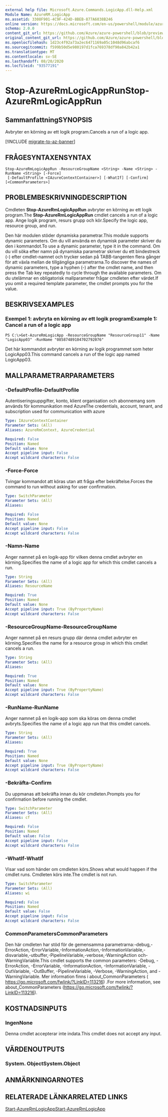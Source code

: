 ```yaml
---
external help file: Microsoft.Azure.Commands.LogicApp.dll-Help.xml
Module Name: AzureRM.LogicApp
ms.assetid: 3308F901-4C9F-424D-8BEB-877A6038B246
online version: https://docs.microsoft.com/en-us/powershell/module/azurerm.logicapp/stop-azurermlogicapprun
schema: 2.0.0
content_git_url: https://github.com/Azure/azure-powershell/blob/preview/src/ResourceManager/LogicApp/Commands.LogicApp/help/Stop-AzureRmLogicAppRun.md
original_content_git_url: https://github.com/Azure/azure-powershell/blob/preview/src/ResourceManager/LogicApp/Commands.LogicApp/help/Stop-AzureRmLogicAppRun.md
ms.openlocfilehash: 1d23c4f92a73a2ec6471169a05c1048d96abcaf6
ms.sourcegitcommit: f599b50d5e980197d1fca769378df90a842b42a1
ms.translationtype: MT
ms.contentlocale: sv-SE
ms.lasthandoff: 08/20/2020
ms.locfileid: "93577191"
---
```

# <span data-ttu-id="2534f-101">Stop-AzureRmLogicAppRun</span><span class="sxs-lookup"><span data-stu-id="2534f-101">Stop-AzureRmLogicAppRun</span></span>

## <span data-ttu-id="2534f-102">Sammanfattning</span><span class="sxs-lookup"><span data-stu-id="2534f-102">SYNOPSIS</span></span>
<span data-ttu-id="2534f-103">Avbryter en körning av ett logik program.</span><span class="sxs-lookup"><span data-stu-id="2534f-103">Cancels a run of a logic app.</span></span>

[!INCLUDE [migrate-to-az-banner](../../includes/migrate-to-az-banner.md)]

## <span data-ttu-id="2534f-104">FRÅGESYNTAXEN</span><span class="sxs-lookup"><span data-stu-id="2534f-104">SYNTAX</span></span>

```
Stop-AzureRmLogicAppRun -ResourceGroupName <String> -Name <String> -RunName <String> [-Force]
 [-DefaultProfile <IAzureContextContainer>] [-WhatIf] [-Confirm] [<CommonParameters>]
```

## <span data-ttu-id="2534f-105">PROBLEMBESKRIVNING</span><span class="sxs-lookup"><span data-stu-id="2534f-105">DESCRIPTION</span></span>
<span data-ttu-id="2534f-106">Cmdleten **Stop-AzureRmLogicAppRun** avbryter en körning av ett logik program.</span><span class="sxs-lookup"><span data-stu-id="2534f-106">The **Stop-AzureRmLogicAppRun** cmdlet cancels a run of a logic app.</span></span>
<span data-ttu-id="2534f-107">Ange logik program, resurs grupp och kör.</span><span class="sxs-lookup"><span data-stu-id="2534f-107">Specify the logic app, resource group, and run.</span></span>

<span data-ttu-id="2534f-108">Den här modulen stöder dynamiska parametrar.</span><span class="sxs-lookup"><span data-stu-id="2534f-108">This module supports dynamic parameters.</span></span>
<span data-ttu-id="2534f-109">Om du vill använda en dynamisk parameter skriver du den i kommandot.</span><span class="sxs-lookup"><span data-stu-id="2534f-109">To use a dynamic parameter, type it in the command.</span></span>
<span data-ttu-id="2534f-110">Om du vill söka efter namn på dynamiska parametrar skriver du ett bindestreck (-) efter cmdlet-namnet och trycker sedan på TABB-tangenten flera gånger för att växla mellan de tillgängliga parametrarna.</span><span class="sxs-lookup"><span data-stu-id="2534f-110">To discover the names of dynamic parameters, type a hyphen (-) after the cmdlet name, and then press the Tab key repeatedly to cycle through the available parameters.</span></span>
<span data-ttu-id="2534f-111">Om du utelämnar en obligatorisk mallparameter frågar cmdleten efter värdet.</span><span class="sxs-lookup"><span data-stu-id="2534f-111">If you omit a required template parameter, the cmdlet prompts you for the value.</span></span>

## <span data-ttu-id="2534f-112">BESKRIVS</span><span class="sxs-lookup"><span data-stu-id="2534f-112">EXAMPLES</span></span>

### <span data-ttu-id="2534f-113">Exempel 1: avbryta en körning av ett logik program</span><span class="sxs-lookup"><span data-stu-id="2534f-113">Example 1: Cancel a run of a logic app</span></span>
```
PS C:\>Get-AzureRmLogicApp -ResourceGroupName "ResourceGroup11" -Name "LogicApp03" -RunName "08587489104702792076"
```

<span data-ttu-id="2534f-114">Det här kommandot avbryter en körning av logik programmet som heter LogicApp03.</span><span class="sxs-lookup"><span data-stu-id="2534f-114">This command cancels a run of the logic app named LogicApp03.</span></span>

## <span data-ttu-id="2534f-115">MALLPARAMETRAR</span><span class="sxs-lookup"><span data-stu-id="2534f-115">PARAMETERS</span></span>

### <span data-ttu-id="2534f-116">-DefaultProfile</span><span class="sxs-lookup"><span data-stu-id="2534f-116">-DefaultProfile</span></span>
<span data-ttu-id="2534f-117">Autentiseringsuppgifter, konto, klient organisation och abonnemang som används för kommunikation med Azure</span><span class="sxs-lookup"><span data-stu-id="2534f-117">The credentials, account, tenant, and subscription used for communication with azure</span></span>

```yaml
Type: IAzureContextContainer
Parameter Sets: (All)
Aliases: AzureRmContext, AzureCredential

Required: False
Position: Named
Default value: None
Accept pipeline input: False
Accept wildcard characters: False
```

### <span data-ttu-id="2534f-118">-Force</span><span class="sxs-lookup"><span data-stu-id="2534f-118">-Force</span></span>
<span data-ttu-id="2534f-119">Tvingar kommandot att köras utan att fråga efter bekräftelse.</span><span class="sxs-lookup"><span data-stu-id="2534f-119">Forces the command to run without asking for user confirmation.</span></span>

```yaml
Type: SwitchParameter
Parameter Sets: (All)
Aliases: 

Required: False
Position: Named
Default value: None
Accept pipeline input: False
Accept wildcard characters: False
```

### <span data-ttu-id="2534f-120">-Namn</span><span class="sxs-lookup"><span data-stu-id="2534f-120">-Name</span></span>
<span data-ttu-id="2534f-121">Anger namnet på en logik-app för vilken denna cmdlet avbryter en körning.</span><span class="sxs-lookup"><span data-stu-id="2534f-121">Specifies the name of a logic app for which this cmdlet cancels a run.</span></span>

```yaml
Type: String
Parameter Sets: (All)
Aliases: ResourceName

Required: True
Position: Named
Default value: None
Accept pipeline input: True (ByPropertyName)
Accept wildcard characters: False
```

### <span data-ttu-id="2534f-122">-ResourceGroupName</span><span class="sxs-lookup"><span data-stu-id="2534f-122">-ResourceGroupName</span></span>
<span data-ttu-id="2534f-123">Anger namnet på en resurs grupp där denna cmdlet avbryter en körning.</span><span class="sxs-lookup"><span data-stu-id="2534f-123">Specifies the name for a resource group in which this cmdlet cancels a run.</span></span>

```yaml
Type: String
Parameter Sets: (All)
Aliases: 

Required: True
Position: Named
Default value: None
Accept pipeline input: True (ByPropertyName)
Accept wildcard characters: False
```

### <span data-ttu-id="2534f-124">-RunName</span><span class="sxs-lookup"><span data-stu-id="2534f-124">-RunName</span></span>
<span data-ttu-id="2534f-125">Anger namnet på en logik-app som ska köras om denna cmdlet avbryts.</span><span class="sxs-lookup"><span data-stu-id="2534f-125">Specifies the name of a logic app run that this cmdlet cancels.</span></span>

```yaml
Type: String
Parameter Sets: (All)
Aliases: 

Required: True
Position: Named
Default value: None
Accept pipeline input: True (ByPropertyName)
Accept wildcard characters: False
```

### <span data-ttu-id="2534f-126">-Bekräfta</span><span class="sxs-lookup"><span data-stu-id="2534f-126">-Confirm</span></span>
<span data-ttu-id="2534f-127">Du uppmanas att bekräfta innan du kör cmdleten.</span><span class="sxs-lookup"><span data-stu-id="2534f-127">Prompts you for confirmation before running the cmdlet.</span></span>

```yaml
Type: SwitchParameter
Parameter Sets: (All)
Aliases: cf

Required: False
Position: Named
Default value: False
Accept pipeline input: False
Accept wildcard characters: False
```

### <span data-ttu-id="2534f-128">-WhatIf</span><span class="sxs-lookup"><span data-stu-id="2534f-128">-WhatIf</span></span>
<span data-ttu-id="2534f-129">Visar vad som händer om cmdleten körs.</span><span class="sxs-lookup"><span data-stu-id="2534f-129">Shows what would happen if the cmdlet runs.</span></span>
<span data-ttu-id="2534f-130">Cmdleten körs inte.</span><span class="sxs-lookup"><span data-stu-id="2534f-130">The cmdlet is not run.</span></span>

```yaml
Type: SwitchParameter
Parameter Sets: (All)
Aliases: wi

Required: False
Position: Named
Default value: False
Accept pipeline input: False
Accept wildcard characters: False
```

### <span data-ttu-id="2534f-131">CommonParameters</span><span class="sxs-lookup"><span data-stu-id="2534f-131">CommonParameters</span></span>
<span data-ttu-id="2534f-132">Den här cmdleten har stöd för de gemensamma parametrarna:-debug,-ErrorAction,-ErrorVariable,-InformationAction,-InformationVariable,-disvariable,-utbuffer,-PipelineVariable,-verbose,-WarningAction och-WarningVariable.</span><span class="sxs-lookup"><span data-stu-id="2534f-132">This cmdlet supports the common parameters: -Debug, -ErrorAction, -ErrorVariable, -InformationAction, -InformationVariable, -OutVariable, -OutBuffer, -PipelineVariable, -Verbose, -WarningAction, and -WarningVariable.</span></span> <span data-ttu-id="2534f-133">Mer information finns i about_CommonParameters ( https://go.microsoft.com/fwlink/?LinkID=113216) .</span><span class="sxs-lookup"><span data-stu-id="2534f-133">For more information, see about_CommonParameters (https://go.microsoft.com/fwlink/?LinkID=113216).</span></span>

## <span data-ttu-id="2534f-134">KOSTNADS</span><span class="sxs-lookup"><span data-stu-id="2534f-134">INPUTS</span></span>

### <span data-ttu-id="2534f-135">Ingen</span><span class="sxs-lookup"><span data-stu-id="2534f-135">None</span></span>
<span data-ttu-id="2534f-136">Denna cmdlet accepterar inte indata.</span><span class="sxs-lookup"><span data-stu-id="2534f-136">This cmdlet does not accept any input.</span></span>

## <span data-ttu-id="2534f-137">VÄRDEN</span><span class="sxs-lookup"><span data-stu-id="2534f-137">OUTPUTS</span></span>

### <span data-ttu-id="2534f-138">System. Object</span><span class="sxs-lookup"><span data-stu-id="2534f-138">System.Object</span></span>

## <span data-ttu-id="2534f-139">ANMÄRKNINGAR</span><span class="sxs-lookup"><span data-stu-id="2534f-139">NOTES</span></span>

## <span data-ttu-id="2534f-140">RELATERADE LÄNKAR</span><span class="sxs-lookup"><span data-stu-id="2534f-140">RELATED LINKS</span></span>

[<span data-ttu-id="2534f-141">Start-AzureRmLogicApp</span><span class="sxs-lookup"><span data-stu-id="2534f-141">Start-AzureRmLogicApp</span></span>](./Start-AzureRmLogicApp.md)


